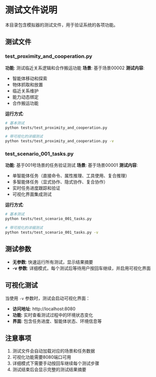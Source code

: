# 测试文件说明

本目录包含模拟器的测试文件，用于验证系统的各项功能。

## 测试文件

### test_proximity_and_cooperation.py
**功能**: 测试临近关系逻辑和合作搬运功能
**场景**: 基于场景00002
**测试内容**:
- 智能体移动和探索
- 物体抓取和放置
- 临近关系维护
- 能力动态绑定
- 合作搬运功能

**运行方式**:
```bash
# 基本测试
python tests/test_proximity_and_cooperation.py

# 带可视化的详细测试
python tests/test_proximity_and_cooperation.py -v
```

### test_scenario_001_tasks.py
**功能**: 基于001号场景的任务验证测试
**场景**: 基于场景00001
**测试内容**:
- 单智能体任务（直接命令、属性推理、工具使用、复合推理）
- 多智能体任务（显式协作、隐式协作、复合协作）
- 实时任务进度跟踪和验证
- 可视化界面集成测试

**运行方式**:
```bash
# 基本测试
python tests/test_scenario_001_tasks.py

# 带可视化的详细测试
python tests/test_scenario_001_tasks.py -v
```

## 测试参数

- **无参数**: 快速运行所有测试，显示结果摘要
- **-v 参数**: 详细模式，每个测试后等待用户按回车继续，并启用可视化界面

## 可视化测试

当使用 `-v` 参数时，测试会启动可视化界面：
- **访问地址**: http://localhost:8080
- **功能**: 实时查看测试过程中的环境状态变化
- **界面**: 包含任务进度、智能体状态、环境信息等

## 注意事项

1. 测试文件会自动加载对应的场景和任务数据
2. 可视化功能需要8080端口可用
3. 详细模式下需要手动按回车继续每个测试步骤
4. 测试结束后会显示完整的测试结果摘要
